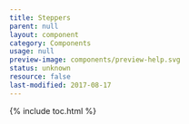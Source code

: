 ```yaml
---
title: Steppers
parent: null
layout: component
category: Components
usage: null
preview-image: components/preview-help.svg
status: unknown
resource: false
last-modified: 2017-08-17
---
```


{% include toc.html %}

<section class="static-section" markdown="1">

<!-- unknown -->

</section>
